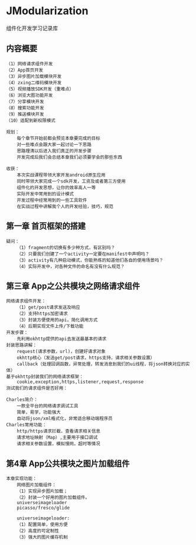 # JModularization
组件化开发学习记录库

## 内容概要
    （1）网络请求组件开发
    （2）App首页开发
    （3）异步图片加载模块开发
    （4）zxing二维码模块开发
    （5）视频播放SDK开发（重难点）
    （6）浏览大图功能开发
    （7）分享模块开发
    （8）搜索功能开发
    （9）推送模块开发
    （10）适配到新权限模式
    
    规划：
        每个章节开始前都会预览本章要完成的目标
        对一些难点会跟大家一起讨论一下思路
        思路理清以后进入我们真正的开发步骤
        开发完成后我们会总结本章我们必须要学会的那些东西
        
    收获：
        本次实战课程带领大家开发android原生应用
        同时带领大家完成一个sdk开发，工资及或者第三方使用
        组件化的开发思想，让你的效率高人一等
        实际开发中常用到的设计模式
        开发过程中经常用到的一些工具软件
        在实战过程中讲解我个人的开发经验，技巧，规范
        
## 第一章 首页框架的搭建
    疑问：
        （1）fragment的切换有多少种方式，有区别吗？
        （2）只要我们创建了一个activity一定要在manifest中声明吗？
        （3）activity有几种启动模式，你能熟练的知道他们各自的使用场景吗？
        （4）实际开发中，对各种文件的命名有没有什么规范？
    
        
## 第三章 App之公共模块之网络请求组件
    网络请求组件开发：
        （1）get/post请求发送及响应
        （2）支持https加密请求
        （3）封装方便使用的api，简化调用方式
        （4）后期实现文件上传/下载功能
    开发步骤：
        先利用okhttp提供的api去发送最基本的请求
    封装思路讲解：
        request(请求参数，url)，创建好请求对象
        okhttp核心（发送get/post请求，https支持，请求相关参数设置）
        callback（处理回调函数，异常处理，转发消息到我们的ui线程，将json转换对应的实体）
    基于okhttp封装我们的网络请求框架：
        cookie,exception,https,listener,request,response
    测试我们的请求组件是否好用：
    
    Charles简介：
        一款全平台的网络请求调试工具
        简单，易学，功能强大
        自动将json/xml格式化，非常适合移动端程序员
    Charles常用功能：
        http/https请求拦截，查看请求相关信息
        请求地址映射（Map）,主要用于接口调试
        请求相关参数设置，模拟慢网，超时等情况
        
## 第4章 App公共模块之图片加载组件
    本章实现功能：
        网络图片加载组件：
        （1）实现异步图片加载；
        （2）封装一个好用的图片加载组件。
        universeimageloader
        picasso/fresco/glide
        
        universeimageloader:
        （1）配置简单，使用方便
        （2）高度的可定制性
        （3）强大的图片缓存机制
